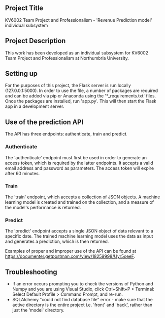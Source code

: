 ## Project Title
KV6002 Team Project and Professionalism - 'Revenue Prediction model' individual subsystem

## Project Description
This work has been developed as an individual subsystem for KV6002 Team Project and 
Professionalism at Northumbria University.

## Setting up
For the purposes of this project, the Flask server is run locally (127.0.0.1:5000). In order 
to use the file, a number of packages are required and can be added via pip or Anaconda using 
the '*_requirements.txt' files. Once the packages are installed, run 'app.py'.
This will then start the Flask app in a development server. 

## Use of the prediction API
The API has three endpoints: authenticate, train and predict. 

### Authenticate
The 'authenticate' endpoint must first be used in order to generate an access token, which 
is required by the latter endpoints. It accepts a valid email address and password as parameters.
The access token will expire after 60 minutes.

### Train
The 'train' endpoint, which accepts a collection of JSON objects. A machine learning model
is created and trained on the collection, and a measure of the model's performance is returned.

### Predict
The 'predict' endpoint accepts a single JSON object of data relevant to a specific date. The
trained machine learning model uses the data as input and generates a prediction, which is then returned.

Examples of proper and improper use of the API can be found at https://documenter.getpostman.com/view/18259998/Uyr5oeeF.


## Troubleshooting
- If an error occurs prompting you to check the versions of Python and Numpy and you are using Visual Studio, click Ctrl+Shift+P > Terminal: Select Default Profile > Command Prompt, and re-run.
- SQLAlchemy "could not find database file" error - make sure that the active directory is the entire project i.e. 'front' and 'back', rather than just the 'model' directory.










